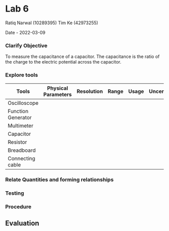 # Lab 6
Ratiq Narwal (10289395)
Tim Ke (42973255)

Date - 2022-03-09

### Clarify Objective

To measure the capacitance of a capacitor. The capacitance is the ratio of the charge to the electric potential across the capacitor. 

### Explore tools
| Tools              | Physical Parameters | Resolution | Range | Usage | Uncertainty |
| ------------------ | ------------------- | ---------- | ----- | ----- | ----------- |
| Oscilloscope       |                     |            |       |       |             |
| Function Generator |                     |            |       |       |             |
| Multimeter         |                     |            |       |       |             |
| Capacitor          |                     |            |       |       |             |
| Resistor           |                     |            |       |       |             |
| Breadboard         |                     |            |       |       |             |
| Connecting cable   |                     |            |       |       |             |

### Relate Quantities and forming relationships




### Testing

### Procedure

## Evaluation